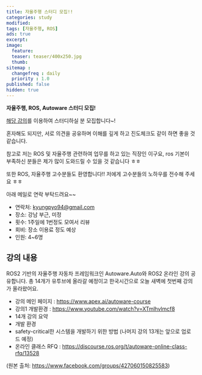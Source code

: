 ```yaml
---
title: 자율주행 스터디 모집!!
categories: study
modified: 
tags: [자율주행, ROS]
ads: true
excerpt:
image:
  feature:
  teaser: teaser/400x250.jpg
  thumb:
sitemap :
  changefreq : daily
  priority : 1.0
published: false
hidden: true
---
```


**자율주행, ROS, Autoware 스터디 모집!**


[해당 강의](https://www.apex.ai/autoware-course)를 이용하여 스터디하실 분 모집합니다~!

혼자해도 되지만, 서로 의견을 공유하며 이해를 깊게 하고 진도체크도 같이 하면 좋을 것 같습니다.

참고로 저는 ROS 및 자율주행 관련하여 업무를 하고 있는 직장인 이구요, ros 기본이 부족하신 분들은 제가 많이 도와드릴 수 있을 것 같습니다 ㅎㅎ

또한 ROS, 자율주행 고수분들도 환영합니다!! 저에게 고수분들의 노하우를 전수해 주세요 ㅎㅎ

아래 메일로 연락 부탁드려요~~

* 연락처: kyungpyo94@gmail.com
* 장소: 강남 부근, 미정
* 횟수: 1주일에 1번정도 모여서 리뷰
* 회비: 장소 이용료 정도 예상
* 인원: 4~6명

## 강의 내용

ROS2 기반의 자율주행 자동차 프레임워크인 Autoware.Auto와 ROS2 온라인 강의 공유합니다. 총 14개가 유투브에 올라갈 예정이고 한국시간으로 오늘 새벽에 첫번째 강의가 올라왔어요.
- 강의 메인 페이지 : https://www.apex.ai/autoware-course
- 강의1 개발환경 : https://www.youtube.com/watch?v=XTmlhvlmcf8
- 14개 강의 요약
- 개발 환경
- safety-critical한 시스템을 개발하기 위한 방법
(나머지 강의 13개는 앞으로 업로드 예정)
- 온라인 클래스 RFQ : https://discourse.ros.org/t/autoware-online-class-rfq/13528

(원본 출처: https://www.facebook.com/groups/427060150825583)
